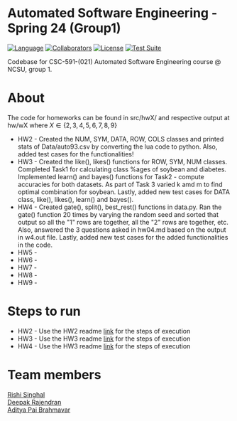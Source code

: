 # Automated Software Engineering - Spring 24 (Group1)
[![Language](https://img.shields.io/badge/Language-Python-orange.svg?style=flat)](https://github.com/search?q=repo%3Aadipai%2Fase24++language%3APython&type=code)
[![Collaborators](https://img.shields.io/badge/Collaborators-3-purple.svg?style=flat)](https://github.com/adipai/ase24/graphs/contributors)
[![License](https://img.shields.io/badge/License-MIT-blue.svg?style=flat)](https://github.com/adipai/ase24/blob/main/LICENSE.txt)
[![Test Suite](https://github.com/adipai/ase24/actions/workflows/run_test_suite.yml/badge.svg)](https://github.com/adipai/ase24/actions/workflows/run_test_suite.yml)

Codebase for CSC-591-(021) Automated Software Engineering course @ NCSU, group 1.

# About
The code for homeworks can be found in src/hwX/ and respective output at hw/wX where $X \in \{2,3,4,5,6,7,8,9\}$ <br/>

* HW2 - Created the NUM, SYM, DATA, ROW, COLS classes and printed stats of Data/auto93.csv by converting the lua code to python. Also, added test cases for the functionalities!<br/>
* HW3 - Created the like(), likes() functions for ROW, SYM, NUM classes. Completed Task1 for calculating class %ages of soybean and diabetes. Implemented learn() and bayes() functions for Task2 - compute accuracies for both datasets. As part of Task 3 varied k amd m to find optimal combination for soybean. Lastly, added new test cases for DATA class, like(), likes(), learn() and bayes().<br/>
* HW4 - Created gate(), split(), best_rest() functions in data.py. Ran the gate() function 20 times by varying the random seed and sorted that output so all the "1" rows are together, all the "2" rows are together, etc. Also, answered the 3 questions asked in hw04.md based on the output in w4.out file. Lastly, added new test cases for the added functionalities in the code. <br/>
* HW5 -<br/>
* HW6 -<br/> 
* HW7 -<br/> 
* HW8 -<br/>
* HW9 -<br/>

# Steps to run
* HW2 - Use the HW2 readme [link](https://github.com/adipai/ase24/tree/main/src/hw2#readme) for the steps of execution<br/>
* HW3 - Use the HW3 readme [link](https://github.com/adipai/ase24/tree/main/src/hw3#readme) for the steps of execution<br/>
* HW4 - Use the HW3 readme [link](https://github.com/adipai/ase24/tree/main/src/hw4#readme) for the steps of execution<br/>

# Team members
[Rishi Singhal](https://www.linkedin.com/in/rishi-singhal1101/)<br/>
[Deepak Rajendran](https://www.linkedin.com/in/deepr41)<br/>
[Aditya Pai Brahmavar](https://www.linkedin.com/in/adityapai16/)<br/>
